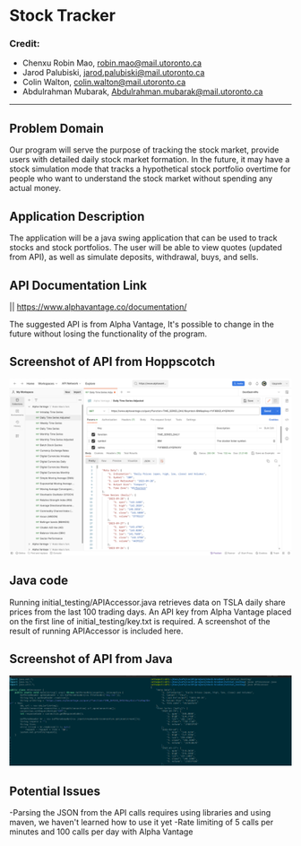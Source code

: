 # Stock Tracker

### Credit:
- Chenxu Robin Mao, robin.mao@mail.utoronto.ca
- Jarod Palubiski, jarod.palubiski@mail.utoronto.ca
- Colin Walton, colin.walton@mail.utoronto.ca
- Abdulrahman Mubarak, Abdulrahman.mubarak@mail.utoronto.ca

---

## Problem Domain

Our program will serve the purpose of tracking the stock market, provide users with detailed daily stock market 
formation. In the future, it may have a stock simulation mode that tracks a hypothetical stock portfolio overtime for
people who want to understand the stock market without spending any actual money.


## Application Description

The application will be a java swing application that can be used to track stocks and stock portfolios. 
The user will be able to view quotes (updated from API), as well as simulate deposits, withdrawal, buys, and sells.

## API Documentation Link

|| https://www.alphavantage.co/documentation/

The suggested API is from Alpha Vantage, It's possible to change in the future without losing the functionality of the program.

## Screenshot of API from Hoppscotch

![hoppscotch](hoppscotch_usage.png)

## Java code

Running initial_testing/APIAccessor.java retrieves data on TSLA daily share prices from the last 100 trading days. An API key from Alpha Vantage placed on the first line of initial_testing/key.txt is required. A screenshot of the result of running APIAccessor is included here.

## Screenshot of API from Java

![javaAPI](api_java.png)

## Potential Issues

-Parsing the JSON from the API calls requires using libraries and using maven, we haven't learned how to use it yet
-Rate limiting of 5 calls per minutes and 100 calls per day with Alpha Vantage
